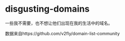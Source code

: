 # disgusting-domains

一些我不需要，也不想让他们出现在我的生活中的域名。

数据来自https://github.com/v2fly/domain-list-community
